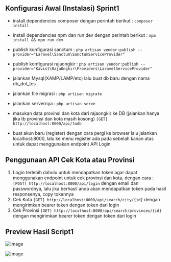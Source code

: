 ## Konfigurasi Awal (Instalasi) Sprint1

- install dependencies composer dengan perintah berikut :
`composer install`

- install dependencies npm dan run dev dengan perintah berikut : 
`npm install && npm run dev`

- publish konfigurasi sanctum :
`php artisan vendor:publish --provider="Laravel\Sanctum\SanctumServiceProvider"`

- publish konfigurasi rajaongkir : 
`php artisan vendor:publish --provider="Kavist\RajaOngkir\Providers\LaravelServiceProvider"`

- jalankan Mysql(XAMP/LAMP/etc) lalu buat db baru dengan nama db_dot_tes

- jalankan file migrasi :
`php artisan migrate`

- jalankan servernya :
`php artisan serve`

- masukan data provinsi dan kota dari rajaongkir ke DB (jalankan hanya jika tb provinsi dan kota masih kosong)
`[GET] http://localhost:8000/api/todb`

- buat akun baru (register) dengan cara pergi ke browser lalu jalankan localhost:8000, lalu ke menu register ada pada sebelah kanan atas untuk dapat menggunakan endpoint API Login


## Penggunaan API Cek Kota atau Provinsi

1. Login terlebih dahulu untuk mendapatkan token agar dapat menggunakan endpoint untuk cek provinsi dan kota, dengan cara :
   `[POST] http://localhost:8000/api/login` dengan email dan passwordnya, lalu jika berhasil anda akan mendapatkan token pada hasil responsenya, copy tokennya
3. Cek Kota
   `[GET] http://localhost:8000/api/search/city/{id}` dengan mengirimkan bearer token dengan token dari login
3. Cek Provinsi
   `[GET] http://localhost:8000/api/search/provinces/{id}` dengan mengirimkan bearer token dengan token dari login
   
   
## Preview Hasil Script1 

![image](https://user-images.githubusercontent.com/59794929/198876164-dc98af6e-e579-44ab-88df-2f3be1c005bb.png)

![image](https://user-images.githubusercontent.com/59794929/198876179-fb33c8a3-b257-4ff0-91c1-384aefb254e3.png)

